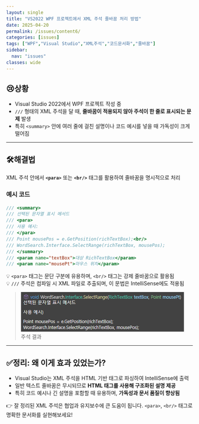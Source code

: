 ```yaml
---
layout: single
title: "VS2022 WPF 프로젝트에서 XML 주석 줄바꿈 처리 방법"
date: 2025-04-20
permalink: /issues/content6/
categories: [issues]
tags: ["WPF","Visual Studio","XML주석","코드문서화","줄바꿈"]
sidebar:
  nav: "issues"
classes: wide
---
```


## 😢**상황**
* Visual Studio 2022에서 WPF 프로젝트 작성 중  
* `///` 형태의 XML 주석을 달 때, **줄바꿈이 적용되지 않아 주석이 한 줄로 표시되는 문제** 발생  
* 특히 `<summary>` 안에 여러 줄에 걸친 설명이나 코드 예시를 넣을 때 가독성이 크게 떨어짐

***

## 🛠️**해결법**

XML 주석 안에서 **`<para>`** 또는 **`<br/>`** 태그를 활용하여 줄바꿈을 명시적으로 처리

### 예시 코드

```csharp
/// <summary>
/// 선택된 문자열 표시 메서드 
/// <para>
/// 사용 예시:
/// </para>
/// Point mousePos = e.GetPosition(richTextBox);<br/>
/// WordSearch.Interface.SelectRange(richTextBox, mousePos);
/// </summary>
/// <param name="textBox">대상 RichTextBox</param>
/// <param name="mousePt">마우스 위치</param>
```

💡 `<para>` 태그는 문단 구분에 유용하며, `<br/>` 태그는 강제 줄바꿈으로 활용됨  
💡 `///` 주석은 컴파일 시 XML 파일로 추출되며, 이 문법은 IntelliSense에도 적용됨

>![주석 결과](/assets/images/content6-img1.png)  
>주석 결과

***

## ✅**정리: 왜 이게 효과 있었는가?**

* Visual Studio는 XML 주석을 HTML 기반 태그로 파싱하여 IntelliSense에 출력
* 일반 텍스트 줄바꿈은 무시되므로 **HTML 태그를 사용해 구조화된 설명 제공**
* 특히 코드 예시나 긴 설명을 포함할 때 유용하며, **가독성과 문서 품질이 향상됨**

👉 잘 정리된 XML 주석은 협업과 유지보수에 큰 도움이 됩니다. `<para>`, `<br/>` 태그로 명확한 문서화를 실현해보세요!
